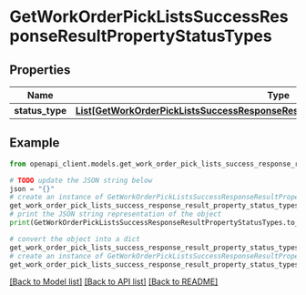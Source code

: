 # GetWorkOrderPickListsSuccessResponseResultPropertyStatusTypes


## Properties

Name | Type | Description | Notes
------------ | ------------- | ------------- | -------------
**status_type** | [**List[GetWorkOrderPickListsSuccessResponseResultPropertyStatusTypesStatusTypeInner]**](GetWorkOrderPickListsSuccessResponseResultPropertyStatusTypesStatusTypeInner.md) |  | 

## Example

```python
from openapi_client.models.get_work_order_pick_lists_success_response_result_property_status_types import GetWorkOrderPickListsSuccessResponseResultPropertyStatusTypes

# TODO update the JSON string below
json = "{}"
# create an instance of GetWorkOrderPickListsSuccessResponseResultPropertyStatusTypes from a JSON string
get_work_order_pick_lists_success_response_result_property_status_types_instance = GetWorkOrderPickListsSuccessResponseResultPropertyStatusTypes.from_json(json)
# print the JSON string representation of the object
print(GetWorkOrderPickListsSuccessResponseResultPropertyStatusTypes.to_json())

# convert the object into a dict
get_work_order_pick_lists_success_response_result_property_status_types_dict = get_work_order_pick_lists_success_response_result_property_status_types_instance.to_dict()
# create an instance of GetWorkOrderPickListsSuccessResponseResultPropertyStatusTypes from a dict
get_work_order_pick_lists_success_response_result_property_status_types_from_dict = GetWorkOrderPickListsSuccessResponseResultPropertyStatusTypes.from_dict(get_work_order_pick_lists_success_response_result_property_status_types_dict)
```
[[Back to Model list]](../README.md#documentation-for-models) [[Back to API list]](../README.md#documentation-for-api-endpoints) [[Back to README]](../README.md)



